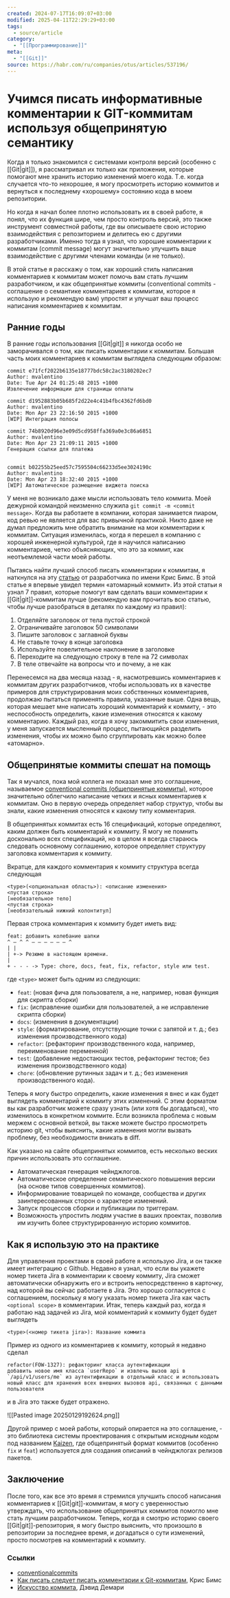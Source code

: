 ```yaml
---
created: 2024-07-17T16:09:07+03:00
modified: 2025-04-11T22:29:29+03:00
tags:
  - source/article
category:
  - "[[Программирование]]"
meta:
  - "[[Git]]"
source: https://habr.com/ru/companies/otus/articles/537196/
---
```


# Учимся писать информативные комментарии к GIT-коммитам используя общепринятую семантику

Когда я только знакомился с системами контроля версий (особенно с [[Git|git]]), я рассматривал их только как приложения, которые помогают мне хранить историю изменений моего кода. Т.е. когда случается что-то нехорошее, я могу просмотреть историю коммитов и вернуться к последнему «хорошему» состоянию кода в моем репозитории.

Но когда я начал более плотно использовать их в своей работе, я понял, что их функция шире, чем просто контроль версий, это также инструмент совместной работы, где вы описываете свою историю взаимодействия с репозиторием и делитесь ею с другими разработчиками. Именно тогда я узнал, что хорошие комментарии к коммитам (commit message) могут значительно улучшить ваше взаимодействие с другими членами команды (и не только).

В этой статье я расскажу о том, как хороший стиль написания комментариев к коммитам может помочь вам стать лучшим разработчиком, и как общепринятые коммиты (conventional commits - соглашение о семантике комментариев к коммитам, которое я использую и рекомендую вам) упростят и улучшат ваш процесс написания комментариев к коммитам.


## Ранние годы

В ранние годы использования [[Git|git]] я никогда особо не заморачивался о том, как писать комментарии к коммитам. Большая часть моих комментариев к коммитам выглядела следующим образом:

```
commit e71fcf2022b6135e18777bdc58c2ac3180202ec7
Author: mvalentino
Date: Tue Apr 24 01:25:48 2015 +1000
Извлечение информации для страницы оплаты

commit d1952883b05b685f2d22e4c41b4fbc4362fd6bd0
Author: mvalentino
Date: Mon Apr 23 22:16:50 2015 +1000
[WIP] Интеграция полосы

commit 74b8920d96e3e09d5cd958ffa369a0e3c86a6851
Author: mvalentino
Date: Mon Apr 23 21:09:11 2015 +1000
Генерация ссылки для платежа


commit b02255b25eed57c7595504c66233d5ee3024190c
Author: mvalentino
Date: Mon Apr 23 18:32:40 2015 +1000
[WIP] Автоматическое размещение виджета поиска
```

У меня не возникало даже мысли использовать тело коммита. Моей дежурной командой неизменно служила `git commit -m <commit message>`. Когда вы работаете в компании, которая занимается пиаром, код ревью не является для вас привычной практикой. Никто даже не думал предложить мне обратить внимание на мои комментарии к коммитам. Ситуация изменилась, когда я перешел в компанию с хорошей инженерной культурой, где я научился написанию комментариев, четко объясняющих, что это за коммит, как неотъемлемой части моей работы.

Пытаясь найти лучший способ писать комментарии к коммитам, я наткнулся на эту [статью](https://chris.beams.io/posts/git-commit/) от разработчика по имени Крис Бимс. В этой статье я впервые увидел термин «атомарный коммит». Из этой статьи я узнал 7 правил, которые помогут вам сделать ваши комментарии к [[Git|git]]-коммитам лучше (рекомендую вам прочитать всю статью, чтобы лучше разобраться в деталях по каждому из правил):

 1. Отделяйте заголовок от тела пустой строкой
 2. Ограничивайте заголовок 50 символами
 3. Пишите заголовок с заглавной буквы
 4. Не ставьте точку в конце заголовка
 5. Используйте повелительное наклонение в заголовке
 6. Переходите на следующую строку в теле на 72 символах
 7. В теле отвечайте на вопросы что и почему, а не как

Перенесемся на два месяца назад - я, насмотревшись комментариев к коммитам других разработчиков, чтобы использовать их в качестве примеров для структурирования моих собственных комментариев, продолжаю пытаться применять правила, указанные выше. Одна вещь, которая мешает мне написать хороший комментарий к коммиту, - это неспособность определить, какие изменения относятся к какому комментарию. Каждый раз, когда я хочу закоммитить свои изменения, у меня запускается мысленный процесс, пытающийся разделить изменения, чтобы их можно было сгруппировать как можно более «атомарно».


## Общепринятые коммиты спешат на помощь

Так я мучался, пока мой коллега не показал мне это соглашение, называемое [conventional commits (общепринятые коммиты)](https://www.conventionalcommits.org/ru/v1.0.0-beta.2/), которое значительно облегчило написание четких и ясных комментариев к коммитам. Оно в первую очередь определяет набор структур, чтобы вы знали, какие изменения относятся к какому типу комментария.

В общепринятых коммитах есть 16 спецификаций, которые определяют, каким должен быть комментарий к коммиту. Я могу не помнить досконально всех спецификаций, но в целом я всегда стараюсь следовать основному соглашению, которое определяет структуру заголовка комментария к коммиту.

Вкратце, для каждого комментария к коммиту структура всегда следующая

```
<type>(<опциональная область>): <описание изменения>
<пустая строка>
[необязательное тело]
<пустая строка>
[необязательный нижний колонтитул]
```

Первая строка комментария к коммиту будет иметь вид:
```
feat: добавить колебание шапки
^ — ^ ^ — — — — — — ^
| |
| +-> Резюме в настоящем времени.
|
+ - - - -> Type: chore, docs, feat, fix, refactor, style или test.
```

где `<type>` может быть одним из следующих:

 - `feat`: (новая фича для пользователя, а не, например, новая функция для скрипта сборки)
 - `fix`: (исправление ошибки для пользователей, а не исправление скрипта сборки)
 - `docs`: (изменения в документации)
 - `style`: (форматирование, отсутствующие точки с запятой и т. д.; без изменения производственного кода)
 - `refactor`: (рефакторинг производственного кода, например, переименование переменной)
 - `test`: (добавление недостающих тестов, рефакторинг тестов; без изменения производственного кода)
 - `chore`: (обновление рутинных задач и т. д.; без изменения производственного кода).

Теперь я могу быстро определить, какие изменения я внес и как будет выглядеть комментарий к коммиту этих изменений. С этим форматом вы как разработчик можете сразу узнать (или хотя бы догадаться), что изменилось в конкретном коммите. Если возникла проблема с новым мержем с основной веткой, вы также можете быстро просмотреть историю git, чтобы выяснить, какие изменения могли вызвать проблему, без необходимости вникать в diff.

Как указано на сайте общепринятых коммитов, есть несколько веских причин использовать это соглашение.

 - Автоматическая генерация чейнджлогов.
 - Автоматическое определение семантического повышения версии (на основе типов совершенных коммитов).
 - Информирование товарищей по команде, сообщества и других заинтересованных сторон о характере изменений.
 - Запуск процессов сборки и публикации по триггерам.
 - Возможность упростить людям участие в ваших проектах, позволив им изучить более структурированную историю коммитов.


## Как я использую это на практике

Для управления проектами в своей работе я использую Jira, и он также имеет интеграцию с Github. Недавно я узнал, что если вы укажете номер тикета Jira в комментарии к своему коммиту, Jira сможет автоматически обнаружить его и встроить непосредственно в карточку, над которой вы сейчас работаете в Jira. Это хорошо согласуется с соглашением, поскольку я могу указать номер тикета Jira как часть `<optional scope>` в комментарии. Итак, теперь каждый раз, когда я работаю над задачей из Jira, мой комментарий к коммиту будет будет выглядеть

```
<type>(<номер тикета jira>): Название коммита
```

Пример из одного из комментариев к коммиту, который я недавно сделал

```
refactor(FOW-1327): рефакторинг класса аутентификации
добавить новое имя класса `userRepo` и извлечь вызов api в `/api/v1/users/me` из аутентификации в отдельный класс и использовать новый класс для хранения всех внешних вызовов api, связанных с данными пользователя
```

и в Jira это также будет отражено.

![[Pasted image 20250129192624.png]]

Другой пример с моей работы, который опирается на это соглашение, - это библиотека системы проектирования с открытым исходным кодом под названием [Kaizen](https://github.com/cultureamp/kaizen-design-system/blob/master/CONTRIBUTING.md#conventional-commit), где общепринятый формат коммитов (особенно `fix` и `feat`) используется для создания описаний в чейнджлогах релизов пакетов.


## Заключение

После того, как все это время я стремился улучшить способ написания комментариев к [[Git|git]]-коммитам, я могу с уверенностью утверждать, что использование общепринятых коммитов помогло мне стать лучшим разработчиком. Теперь, когда я смотрю историю своего [[Git|git]]-репозитория, я могу быстро выяснить, что произошло в репозитории за последнее время, и догадаться о сути изменений, просто посмотрев на комментарий к коммиту.

### Ссылки

- [conventionalcommits](https://www.conventionalcommits.org/en/v1.0.0/)
- [Как писать следует писать комментарии к Git-коммитам](https://chris.beams.io/posts/git-commit/), Крис Бимс
- [Искусство коммита](https://alistapart.com/article/the-art-of-the-commit/), Дэвид Демари
